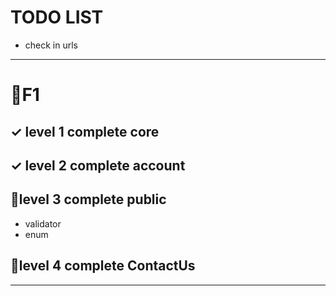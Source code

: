 # TODO LIST

- check in urls

---
# 🚩F1

## ✓ level 1 complete core

## ✓ level 2 complete account

## 📌level 3 complete public

- validator
- enum

## 🔗level 4 complete ContactUs

-----
